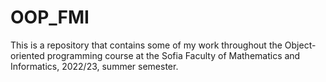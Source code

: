 # OOP_FMI
 This is a repository that contains some of my work throughout the Object-oriented programming course at the Sofia Faculty of Mathematics and Informatics, 2022/23, summer semester.
